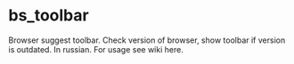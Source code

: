 bs_toolbar
==========

Browser suggest toolbar. Check version of browser, show toolbar if version is outdated. In russian. For usage see wiki here.